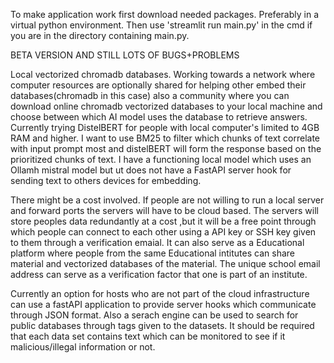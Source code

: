 To make application work first download needed packages. Preferably in a virtual python environment. Then use 'streamlit run main.py' in the cmd if you are in the directory containing main.py. 

BETA VERSION AND STILL LOTS OF BUGS+PROBLEMS

Local vectorized chromadb databases. Working towards a network where computer resources are optionally shared for helping other embed their databases(chromadb in this case) also a community where you can download online chromadb vectorized databases to your local machine and choose between which AI model uses the database to retrieve answers. Currently trying DistelBERT for people with local computer's limited to 4GB RAM and higher. I want to use BM25 to filter which chunks of text correlate with input prompt most and distelBERT will form the response based on the prioritized chunks of text. I have a functioning local model which uses an Ollamh mistral model but ut does not have a FastAPI server hook for sending text to others devices for embedding.

There might be a cost involved. If people are not willing to run a local server and forward ports the servers will have to be cloud based. The servers will store peoples data redundantly at a cost ,but it will be a free point through which people can connect to each other using a API key or SSH key given to them through a verification emaial. It can also serve as a Educational platform where people from the same Educational intitutes can share material and vectorized databases of the material. The unique school email address can serve as a verification factor that one is part of an institute.

Currently an option for hosts who are not part of the cloud infrastructure can use a fastAPI application to provide server hooks which communicate through JSON format. Also a serach engine can be used to search for public databases through tags given to the datasets. It should be required that each data set contains text which can be monitored to see if it malicious/illegal information or not. 
